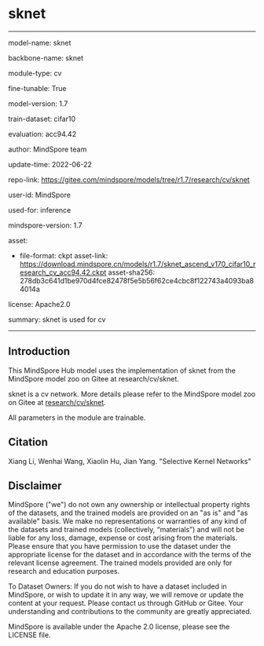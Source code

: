 # sknet

---

model-name: sknet

backbone-name: sknet

module-type: cv

fine-tunable: True

model-version: 1.7

train-dataset: cifar10

evaluation: acc94.42

author: MindSpore team

update-time: 2022-06-22

repo-link: <https://gitee.com/mindspore/models/tree/r1.7/research/cv/sknet>

user-id: MindSpore

used-for: inference

mindspore-version: 1.7

asset:

-
    file-format: ckpt
    asset-link: <https://download.mindspore.cn/models/r1.7/sknet_ascend_v170_cifar10_research_cv_acc94.42.ckpt>
    asset-sha256: 278db3c641d1be970d4fce82478f5e5b56f62ce4cbc8f122743a4093ba84014a

license: Apache2.0

summary: sknet is used for cv

---

## Introduction

This MindSpore Hub model uses the implementation of sknet from the MindSpore model zoo on Gitee at research/cv/sknet.

sknet is a cv network. More details please refer to the MindSpore model zoo on Gitee at [research/cv/sknet](https://gitee.com/mindspore/models/blob/r1.7/research/cv/sknet/README.md).

All parameters in the module are trainable.

## Citation

Xiang Li, Wenhai Wang, Xiaolin Hu, Jian Yang. "Selective Kernel Networks"

## Disclaimer

MindSpore ("we") do not own any ownership or intellectual property rights of the datasets, and the trained models are provided on an "as is" and "as available" basis. We make no representations or warranties of any kind of the datasets and trained models (collectively, “materials”) and will not be liable for any loss, damage, expense or cost arising from the materials. Please ensure that you have permission to use the dataset under the appropriate license for the dataset and in accordance with the terms of the relevant license agreement. The trained models provided are only for research and education purposes.

To Dataset Owners: If you do not wish to have a dataset included in MindSpore, or wish to update it in any way, we will remove or update the content at your request. Please contact us through GitHub or Gitee. Your understanding and contributions to the community are greatly appreciated.

MindSpore is available under the Apache 2.0 license, please see the LICENSE file.
